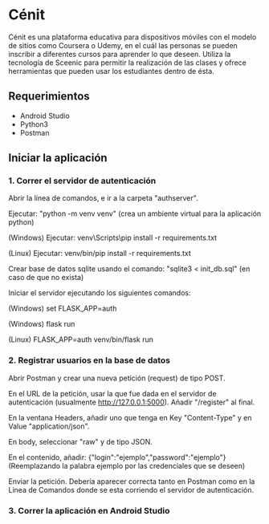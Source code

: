# Cénit
Cénit es una plataforma educativa para dispositivos móviles con el modelo de sitios como Coursera o Udemy, en el cuál las personas se pueden inscribir a diferentes cursos para aprender lo que deseen. Utiliza la tecnología de Sceenic para permitir la realización de las clases y ofrece herramientas que pueden usar los estudiantes dentro de ésta.

## Requerimientos
- Android Studio
- Python3
- Postman
## Iniciar la aplicación

### 1. Correr el servidor de autenticación
Abrir la línea de comandos, e ir a la carpeta "authserver".

Ejecutar: "python -m venv venv" (crea un ambiente virtual para la aplicación python)

(Windows) Ejecutar: venv\Scripts\pip install -r requirements.txt

(Linux) Ejecutar: venv/bin/pip install -r requirements.txt

Crear base de datos sqlite usando el comando: "sqlite3 < init_db.sql" (en caso de que no exista)

Iniciar el servidor ejecutando los siguientes comandos:

(Windows) set FLASK_APP=auth

(Windows) flask run

(Linux) FLASK_APP=auth venv/bin/flask run

### 2. Registrar usuarios en la base de datos
Abrir Postman y crear una nueva petición (request) de tipo POST.

En el URL de la petición, usar la que fue dada en el servidor de autenticación (usualmente http://127.0.0.1:5000). Añadir "/register" al final.

En la ventana Headers, añadir uno que tenga en Key "Content-Type" y en Value "application/json".

En body, seleccionar "raw" y de tipo JSON.

En el contenido, añadir: {"login":"ejemplo","password":"ejemplo"}
(Reemplazando la palabra ejemplo por las credenciales que se deseen)

Enviar la petición. Debería aparecer correcta tanto en Postman como en la Linea de Comandos donde se esta corriendo el servidor de autenticación.

### 3. Correr la aplicación en Android Studio


